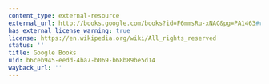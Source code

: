 ```yaml
---
content_type: external-resource
external_url: http://books.google.com/books?id=F6mmsRu-xNAC&pg=PA1463#v=onepage
has_external_license_warning: true
license: https://en.wikipedia.org/wiki/All_rights_reserved
status: ''
title: Google Books
uid: b6ceb945-eedd-4ba7-b069-b68b89be5d14
wayback_url: ''
---
```

